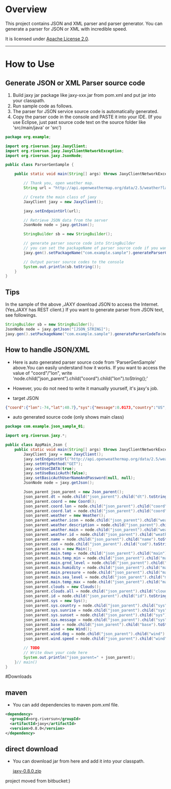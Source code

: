 # Overview

This project contains JSON and XML parser and parser generator.
You can generate a parser for JSON or XML with incredible speed.

It is licensed under [Apache License 2.0](http://www.apache.org/licenses/LICENSE-2.0).

-----
# How to Use
## Generate JSON or XML Parser source code
1. Build jaxy jar package like jaxy-xxx.jar from pom.xml and put jar into your classpath.
2. Run sample code as follows.
3. The parser for JSON service source code is automatically generated.
4. Copy the parser code in the console and PASTE it into your IDE.
(If you use Eclipse, just past source code text on the source folder like 'src/main/java' or 'src')

```java
package org.example;

import org.riversun.jaxy.JaxyClient;
import org.riversun.jaxy.JaxyClientNetworkException;
import org.riversun.jaxy.JsonNode;

public class ParserGenSample {

	public static void main(String[] args) throws JaxyClientNetworkException {

		// Thank you, open weather map.
		String url = "http://api.openweathermap.org/data/2.5/weather?lat=40.7&lon=-74.0&mode=json";

		// Create the main class of jaxy
		JaxyClient jaxy = new JaxyClient();

		jaxy.setEndpointUrl(url);

		// Retrieve JSON data from the server
		JsonNode node = jaxy.getJson();

		StringBuilder sb = new StringBuilder();

		// generate parser source code into StringBuilder
		// you can set the packageName of parser source code if you want.
		jaxy.gen().setPackageName("com.example.sample").generateParserCodeTo(node, sb);

		// Output parser source codes to the console
		System.out.println(sb.toString());
	}
}
```

## Tips
In the sample of the above ,JAXY download JSON to access the Internet.(Yes,JAXY has REST client.)
If you want to generate parser from JSON text, see followings.

```java
StringBuilder sb = new StringBuilder();
JsonNode node = jaxy.getJson("[JSON_STRING]");
jaxy.gen().setPackageName("com.example.sample").generateParserCodeTo(node, sb);
```

## How to handle JSON/XML
- Here is auto generated parser source code from 'ParserGenSample' above.You can easily understand how it works.
If you want to access the value of "coord"/"lon", write 'node.child("json_parent").child("coord").child("lon").toString();'

- However, you do not need to write it manually yourself, it's jaxy's job.

- target JSON 
```JSON
{"coord":{"lon":-74,"lat":40.7},"sys":{"message":0.0173,"country":"US","sunrise":1430215067,"sunset":1430264944},"weather":[{"id":801,"main":"Clouds","description":"few clouds","icon":"02n"}],"base":"stations","main":{"temp":282.992,"temp_min":282.992,"temp_max":282.992,"pressure":1016.68,"sea_level":1020.29,"grnd_level":1016.68,"humidity":67},"wind":{"speed":4.42,"deg":333.504},"clouds":{"all":20},"dt":1430203575,"id":5128581,"name":"New York","cod":200}
```

- auto generated source code (only shows main class)
```java
package com.example.json_sample_01;

import org.riversun.jaxy.*;

public class AppMain_Json {
	public static void main(String[] args) throws JaxyClientNetworkException {
		JaxyClient jaxy = new JaxyClient();
		jaxy.setEndpointUrl("http://api.openweathermap.org/data/2.5/weather?lat=40.7&lon=-74.0&mode=json");
		jaxy.setHttpMethod("GET");
		jaxy.setUseCDATA(true);
		jaxy.setUseBasicAuth(false);
		jaxy.setBasicAuthUserNameAndPassword(null, null);
		JsonNode node = jaxy.getJson();

		Json_parent json_parent = new Json_parent();
		json_parent.dt = node.child("json_parent").child("dt").toString();
		json_parent.coord = new Coord();
		json_parent.coord.lon = node.child("json_parent").child("coord").child("lon").toString();
		json_parent.coord.lat = node.child("json_parent").child("coord").child("lat").toString();
		json_parent.weather = new Weather();
		json_parent.weather.icon = node.child("json_parent").child("weather").child("icon").toString();
		json_parent.weather.description = node.child("json_parent").child("weather").child("description").toString();
		json_parent.weather.main = node.child("json_parent").child("weather").child("main").toString();
		json_parent.weather.id = node.child("json_parent").child("weather").child("id").toString();
		json_parent.name = node.child("json_parent").child("name").toString();
		json_parent.cod = node.child("json_parent").child("cod").toString();
		json_parent.main = new Main();
		json_parent.main.temp = node.child("json_parent").child("main").child("temp").toString();
		json_parent.main.temp_min = node.child("json_parent").child("main").child("temp_min").toString();
		json_parent.main.grnd_level = node.child("json_parent").child("main").child("grnd_level").toString();
		json_parent.main.humidity = node.child("json_parent").child("main").child("humidity").toString();
		json_parent.main.pressure = node.child("json_parent").child("main").child("pressure").toString();
		json_parent.main.sea_level = node.child("json_parent").child("main").child("sea_level").toString();
		json_parent.main.temp_max = node.child("json_parent").child("main").child("temp_max").toString();
		json_parent.clouds = new Clouds();
		json_parent.clouds.all = node.child("json_parent").child("clouds").child("all").toString();
		json_parent.id = node.child("json_parent").child("id").toString();
		json_parent.sys = new Sys();
		json_parent.sys.country = node.child("json_parent").child("sys").child("country").toString();
		json_parent.sys.sunrise = node.child("json_parent").child("sys").child("sunrise").toString();
		json_parent.sys.sunset = node.child("json_parent").child("sys").child("sunset").toString();
		json_parent.sys.message = node.child("json_parent").child("sys").child("message").toString();
		json_parent.base = node.child("json_parent").child("base").toString();
		json_parent.wind = new Wind();
		json_parent.wind.deg = node.child("json_parent").child("wind").child("deg").toString();
		json_parent.wind.speed = node.child("json_parent").child("wind").child("speed").toString();

		// TODO
		// Write down your code here
		System.out.println("json_parent=" + json_parent);
	}// main()
}
```


#Downloads
## maven
- You can add dependencies to maven pom.xml file.
```xml
<dependency>
  <groupId>org.riversun</groupId>
  <artifactId>jaxy</artifactId>
  <version>0.8.0</version>
</dependency>
```

## direct download
- You can download jar from here and add it into your classpath.

  [jaxy-0.8.0.zip](http://riversun.org/downloads/jaxy-0.8.0.zip)


project moved from bitbucket:)

